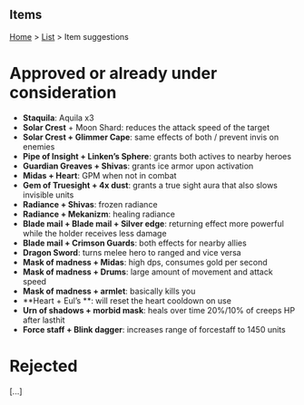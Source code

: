 Items
-----

[Home](../../README.md) > [List](list.md) > Item suggestions

# Approved or already under consideration

- **Staquila**: Aquila x3
- **Solar Crest** + Moon Shard: reduces the attack speed of the target
- **Solar Crest + Glimmer Cape**: same effects of both / prevent invis on enemies
- **Pipe of Insight + Linken’s Sphere**: grants both actives to nearby heroes
- **Guardian Greaves + Shivas**: grants ice armor upon activation
- **Midas + Heart**: GPM when not in combat
- **Gem of Truesight + 4x dust**: grants a true sight aura that also slows invisible units
- **Radiance + Shivas**: frozen radiance
- **Radiance + Mekanizm**: healing radiance
- **Blade mail + Blade mail + Silver edge**: returning effect more powerful while the holder receives less damage
- **Blade mail + Crimson Guards**: both effects for nearby allies 
- **Dragon Sword**: turns melee hero to ranged and vice versa
- **Mask of madness + Midas**: high dps, consumes gold per second
- **Mask of madness + Drums**: large amount of movement and attack speed
- **Mask of madness + armlet**: basically kills you
- **Heart + Eul’s **: will reset the heart cooldown on use
- **Urn of shadows + morbid mask**: heals over time 20%/10% of creeps HP after lasthit
- **Force staff + Blink dagger**:  increases range of forcestaff to 1450 units

# Rejected

[...]
